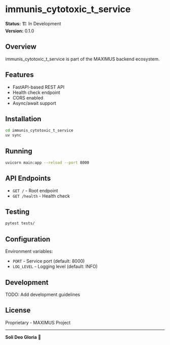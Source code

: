 # immunis_cytotoxic_t_service

**Status:** 🏗️ In Development  
**Version:** 0.1.0

## Overview

immunis_cytotoxic_t_service is part of the MAXIMUS backend ecosystem.

## Features

- FastAPI-based REST API
- Health check endpoint
- CORS enabled
- Async/await support

## Installation

```bash
cd immunis_cytotoxic_t_service
uv sync
```

## Running

```bash
uvicorn main:app --reload --port 8000
```

## API Endpoints

- `GET /` - Root endpoint
- `GET /health` - Health check

## Testing

```bash
pytest tests/
```

## Configuration

Environment variables:
- `PORT` - Service port (default: 8000)
- `LOG_LEVEL` - Logging level (default: INFO)

## Development

TODO: Add development guidelines

## License

Proprietary - MAXIMUS Project

---

**Soli Deo Gloria** 🙏

